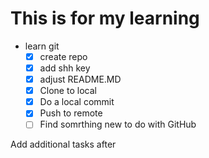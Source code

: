 # This is for my learning

* learn git
   - [x] create repo
   - [x] add shh key
   - [x] adjust README.MD
   - [x] Clone to local
   - [x] Do a local commit
   - [x] Push to remote
   - [ ] Find somrthing new to do with GitHub

Add additional tasks after
